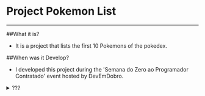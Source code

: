 # Project Pokemon List
----
##What it is?
- It is a project that lists the first 10 Pokemons of the pokedex.

##When was it Develop?
- I developed this project during the 'Semana do Zero ao Programador Contratado' event hosted by DevEmDobro.

<details><summary>???</summary>
  
###### Wait! Something is here?
  
<a title="Click on the pokeball to see all the images"><img src="./src/imgs/pokeball.png" alt="sun" href="https://github.com/GuilhermeOOF/project-pokemon-list/tree/main/src/imgs"></a>&nbsp;&nbsp;&nbsp;
                               
</details>
